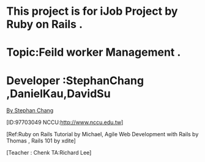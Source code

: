 

# This project is for iJob Project by Ruby on Rails  . 

# Topic:Feild worker Management .

# Developer :StephanChang ,DanielKau,DavidSu

[By Stephan Chang ](Email:tcmail0111@gmail.com)

[ID:97703049 NCCU:http://www.nccu.edu.tw]

[Ref:Ruby on Rails Tutorial by Michael, 
     Agile Web Development with Rails by Thomas ,
     Rails 101 by xdite]

[Teacher : Chenk  TA:Richard Lee]